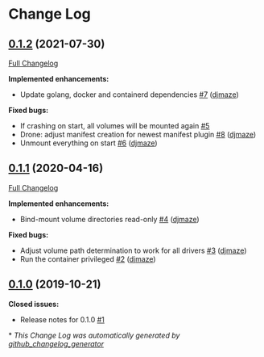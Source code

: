 # Change Log

## [0.1.2](https://github.com/djmaze/docker-plugin-volume-mounter/tree/0.1.2) (2021-07-30)
[Full Changelog](https://github.com/djmaze/docker-plugin-volume-mounter/compare/0.1.1...0.1.2)

**Implemented enhancements:**

- Update golang, docker and containerd dependencies [\#7](https://github.com/djmaze/docker-plugin-volume-mounter/pull/7) ([djmaze](https://github.com/djmaze))

**Fixed bugs:**

- If crashing on start, all volumes will be mounted again [\#5](https://github.com/djmaze/docker-plugin-volume-mounter/issues/5)
- Drone: adjust manifest creation for newest manifest plugin [\#8](https://github.com/djmaze/docker-plugin-volume-mounter/pull/8) ([djmaze](https://github.com/djmaze))
- Unmount everything on start [\#6](https://github.com/djmaze/docker-plugin-volume-mounter/pull/6) ([djmaze](https://github.com/djmaze))

## [0.1.1](https://github.com/djmaze/docker-plugin-volume-mounter/tree/0.1.1) (2020-04-16)
[Full Changelog](https://github.com/djmaze/docker-plugin-volume-mounter/compare/0.1.0...0.1.1)

**Implemented enhancements:**

- Bind-mount volume directories read-only [\#4](https://github.com/djmaze/docker-plugin-volume-mounter/pull/4) ([djmaze](https://github.com/djmaze))

**Fixed bugs:**

- Adjust volume path determination to work for all drivers [\#3](https://github.com/djmaze/docker-plugin-volume-mounter/pull/3) ([djmaze](https://github.com/djmaze))
- Run the container privileged [\#2](https://github.com/djmaze/docker-plugin-volume-mounter/pull/2) ([djmaze](https://github.com/djmaze))

## [0.1.0](https://github.com/djmaze/docker-plugin-volume-mounter/tree/0.1.0) (2019-10-21)
**Closed issues:**

- Release notes for 0.1.0 [\#1](https://github.com/djmaze/docker-plugin-volume-mounter/issues/1)



\* *This Change Log was automatically generated by [github_changelog_generator](https://github.com/skywinder/Github-Changelog-Generator)*